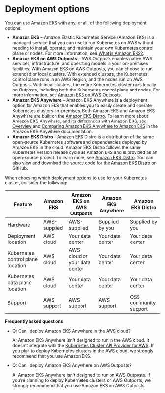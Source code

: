 # Deployment options<a name="eks-deployment-options"></a>

You can use Amazon EKS with any, or all, of the following deployment options:
+ **Amazon EKS** – Amazon Elastic Kubernetes Service \(Amazon EKS\) is a managed service that you can use to run Kubernetes on AWS without needing to install, operate, and maintain your own Kubernetes control plane or nodes\. For more information, see [What is Amazon EKS?](what-is-eks.md)\.
+ **Amazon EKS on AWS Outposts** – AWS Outposts enables native AWS services, infrastructure, and operating models in your on\-premises facilities\. With Amazon EKS on AWS Outposts, you can choose to run extended or local clusters\. With extended clusters, the Kubernetes control plane runs in an AWS Region, and the nodes run on AWS Outposts\. With local clusters, the entire Kubernetes cluster runs locally on Outposts, including both the Kubernetes control plane and nodes\. For more information, see [Amazon EKS on AWS Outposts](eks-outposts.md)\.
+ **Amazon EKS Anywhere** – Amazon EKS Anywhere is a deployment option for Amazon EKS that enables you to easily create and operate Kubernetes clusters on\-premises\. Both Amazon EKS and Amazon EKS Anywhere are built on the [Amazon EKS Distro](https://distro.eks.amazonaws.com/)\. To learn more about Amazon EKS Anywhere, and its differences with Amazon EKS, see [Overview](https://anywhere.eks.amazonaws.com/docs/overview) and [Comparing Amazon EKS Anywhere to Amazon EKS](https://anywhere.eks.amazonaws.com/docs/concepts/eksafeatures/#comparing-amazon-eks-anywhere-to-amazon-eks) in the Amazon EKS Anywhere documentation\.
+ **Amazon EKS Distro** – Amazon EKS Distro is a distribution of the same open\-source Kubernetes software and dependencies deployed by Amazon EKS in the cloud\. Amazon EKS Distro follows the same Kubernetes version release cycle as Amazon EKS and is provided as an open\-source project\. To learn more, see [Amazon EKS Distro](https://distro.eks.amazonaws.com/)\. You can also view and download the source code for the [Amazon EKS Distro](https://github.com/aws/eks-distro) on GitHub\.

When choosing which deployment options to use for your Kubernetes cluster, consider the following:


| Feature | Amazon EKS | Amazon EKS on AWS Outposts | Amazon EKS Anywhere | Amazon EKS Distro | 
| --- | --- | --- | --- | --- | 
| Hardware | AWS\-supplied | AWS\-supplied | Supplied by you | Supplied by you | 
| Deployment location | AWS cloud | Your data center | Your data center | Your data center | 
| Kubernetes control plane location | AWS cloud | AWS cloud or your data center | Your data center | Your data center | 
| Kubernetes data plane location | AWS cloud | Your data center | Your data center | Your data center | 
| Support | AWS support | AWS support | AWS support | OSS community support | 

**Frequently asked questions**
+ Q: Can I deploy Amazon EKS Anywhere in the AWS cloud?

  A: Amazon EKS Anywhere isn't designed to run in the AWS cloud\. It doesn't integrate with the [Kubernetes Cluster API Provider for AWS](https://github.com/kubernetes-sigs/cluster-api-provider-aws)\. If you plan to deploy Kubernetes clusters in the AWS cloud, we strongly recommend that you use Amazon EKS\. 
+ Q: Can I deploy Amazon EKS Anywhere on AWS Outposts?

  A: Amazon EKS Anywhere isn't designed to run on AWS Outposts\. If you’re planning to deploy Kubernetes clusters on AWS Outposts, we strongly recommend that you use Amazon EKS on AWS Outposts\. 